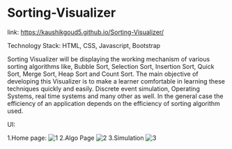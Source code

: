# Sorting-Visualizer
link: https://kaushikgoud5.github.io/Sorting-Visualizer/


Technology Stack:
    HTML, CSS, Javascript, Bootstrap
    
    
Sorting Visualizer will be displaying the working mechanism of various sorting algorithms like, Bubble Sort, Selection Sort, Insertion Sort, Quick Sort, Merge Sort, Heap Sort and Count Sort. The main objective of developing this Visualizer is to make a learner comfortable in learning these techniques quickly and easily. Discrete event simulation, Operating Systems, real time systems and many other as well. In the general case the efficiency of an application depends on the efficiency of sorting algorithm used.

UI:

1.Home page:
  ![1](https://user-images.githubusercontent.com/92638590/230433683-4f84674e-4fdd-424c-b739-15a3b91f1293.png)
2.Algo Page
  ![2](https://user-images.githubusercontent.com/92638590/230433826-70721829-fca7-491a-938c-2bf505695f5f.png)
3.Simulation
  ![3](https://user-images.githubusercontent.com/92638590/230433960-f12a3a5f-7edb-4817-b68f-4fdb76a07ed1.png)
